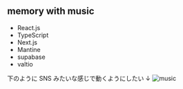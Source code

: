 ## memory with music

- React.js
- TypeScript
- Next.js
- Mantine
- supabase
- valtio

下のように SNS みたいな感じで動くようにしたい
↓
![music](https://user-images.githubusercontent.com/63860688/174700635-c5b7f866-132d-4cca-9736-dbb601013e1d.png)
